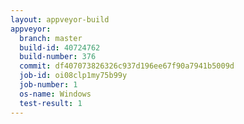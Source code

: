 ```yaml
---
layout: appveyor-build
appveyor:
  branch: master
  build-id: 40724762
  build-number: 376
  commit: df407073826326c937d196ee67f90a7941b5009d
  job-id: oi08clp1my75b99y
  job-number: 1
  os-name: Windows
  test-result: 1
---
```

